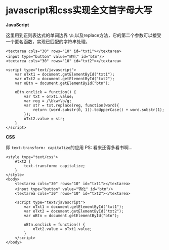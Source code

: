 # javascript和css实现全文首字母大写 #

**JavaScript**

这里用到正则表达式的单词边界 `\b`,以及replace方法，它的第二个参数可以接受一个匿名函数，实现已匹配的字符串处理。

	<textarea cols="30" rows="10" id="txt1"></textarea>
	<input type="button" value="转化" id="btn"/>
	<textarea cols="30" rows="10" id="txt2"></textarea>

	<script type="text/javascript">
		var oTxt1 = document.getElementById("txt1");
		var oTxt2 = document.getElementById("txt2");
		var oBtn = document.getElementById("btn");

		oBtn.onclick = function() {
			var txt = oTxt1.value;
			var reg = /\b\w+\b/g;
			var str = txt.replace(reg, function(word){
				return (word.substr(0, 1)).toUpperCase() + word.substr(1);
			});
			oTxt2.value = str;
		}
	</script>


**CSS**

即 `text-transform: capitalize`的应用
PS: 看来还得多看书啊…

	<style type="text/css">
		#txt2 {
			text-transform: capitalize;
		}
	</style>
    <body>
    	<textarea cols="30" rows="10" id="txt1"></textarea>
    	<input type="button" value="转化" id="btn"/>
    	<textarea cols="30" rows="10" id="txt2"></textarea>
    
    	<script type="text/javascript">
    		var oTxt1 = document.getElementById("txt1");
    		var oTxt2 = document.getElementById("txt2");
    		var oBtn = document.getElementById("btn");
    
    		oBtn.onclick = function() {
    			oTxt2.value = oTxt1.value;
    		}
    	</script>
    </body>